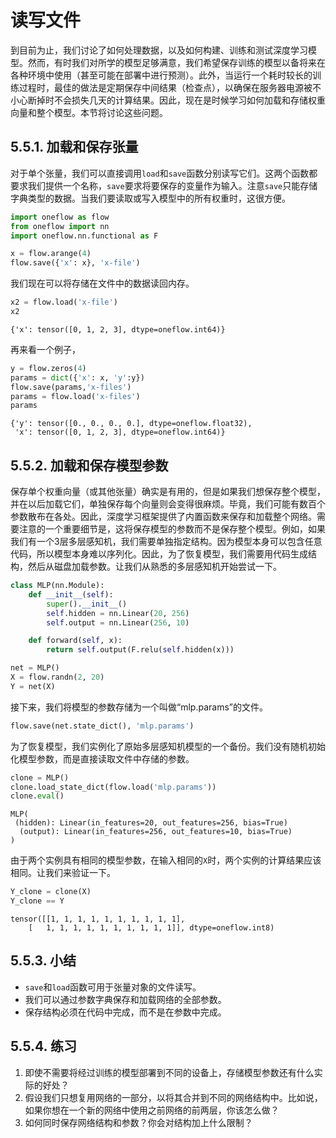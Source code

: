 # 读写文件

到目前为止，我们讨论了如何处理数据，以及如何构建、训练和测试深度学习模型。然而，有时我们对所学的模型足够满意，我们希望保存训练的模型以备将来在各种环境中使用（甚至可能在部署中进行预测）。此外，当运行一个耗时较长的训练过程时，最佳的做法是定期保存中间结果（检查点），以确保在服务器电源被不小心断掉时不会损失几天的计算结果。因此，现在是时候学习如何加载和存储权重向量和整个模型。本节将讨论这些问题。

## 5.5.1. 加载和保存张量

对于单个张量，我们可以直接调用`load`和`save`函数分别读写它们。这两个函数都要求我们提供一个名称，`save`要求将要保存的变量作为输入。注意`save`只能存储字典类型的数据。当我们要读取或写入模型中的所有权重时，这很方便。

```python
import oneflow as flow
from oneflow import nn
import oneflow.nn.functional as F

x = flow.arange(4)
flow.save({'x': x}, 'x-file')
```

我们现在可以将存储在文件中的数据读回内存。

```python
x2 = flow.load('x-file')
x2
```
    {'x': tensor([0, 1, 2, 3], dtype=oneflow.int64)}

再来看一个例子，

```python
y = flow.zeros(4)
params = dict({'x': x, 'y':y})
flow.save(params,'x-files')
params = flow.load('x-files')
params
```
    {'y': tensor([0., 0., 0., 0.], dtype=oneflow.float32),
     'x': tensor([0, 1, 2, 3], dtype=oneflow.int64)}


## 5.5.2. 加载和保存模型参数

保存单个权重向量（或其他张量）确实是有用的，但是如果我们想保存整个模型，并在以后加载它们，单独保存每个向量则会变得很麻烦。毕竟，我们可能有数百个参数散布在各处。因此，深度学习框架提供了内置函数来保存和加载整个网络。需要注意的一个重要细节是，这将保存模型的参数而不是保存整个模型。例如，如果我们有一个3层多层感知机，我们需要单独指定结构。因为模型本身可以包含任意代码，所以模型本身难以序列化。因此，为了恢复模型，我们需要用代码生成结构，然后从磁盘加载参数。让我们从熟悉的多层感知机开始尝试一下。

```python
class MLP(nn.Module):
    def __init__(self):
        super().__init__()
        self.hidden = nn.Linear(20, 256)
        self.output = nn.Linear(256, 10)

    def forward(self, x):
        return self.output(F.relu(self.hidden(x)))

net = MLP()
X = flow.randn(2, 20)
Y = net(X)
```

接下来，我们将模型的参数存储为一个叫做“mlp.params”的文件。

```python
flow.save(net.state_dict(), 'mlp.params')
```

为了恢复模型，我们实例化了原始多层感知机模型的一个备份。我们没有随机初始化模型参数，而是直接读取文件中存储的参数。

```python
clone = MLP()
clone.load_state_dict(flow.load('mlp.params'))
clone.eval()
```
    MLP(
     (hidden): Linear(in_features=20, out_features=256, bias=True)
      (output): Linear(in_features=256, out_features=10, bias=True)
    )

由于两个实例具有相同的模型参数，在输入相同的`X`时，两个实例的计算结果应该相同。让我们来验证一下。

```python
Y_clone = clone(X)
Y_clone == Y
```
    tensor([[1, 1, 1, 1, 1, 1, 1, 1, 1, 1],
        [   1, 1, 1, 1, 1, 1, 1, 1, 1, 1]], dtype=oneflow.int8)

## 5.5.3. 小结

* `save`和`load`函数可用于张量对象的文件读写。
* 我们可以通过参数字典保存和加载网络的全部参数。
* 保存结构必须在代码中完成，而不是在参数中完成。

## 5.5.4. 练习

1. 即使不需要将经过训练的模型部署到不同的设备上，存储模型参数还有什么实际的好处？
1. 假设我们只想复用网络的一部分，以将其合并到不同的网络结构中。比如说，如果你想在一个新的网络中使用之前网络的前两层，你该怎么做？
1. 如何同时保存网络结构和参数？你会对结构加上什么限制？
